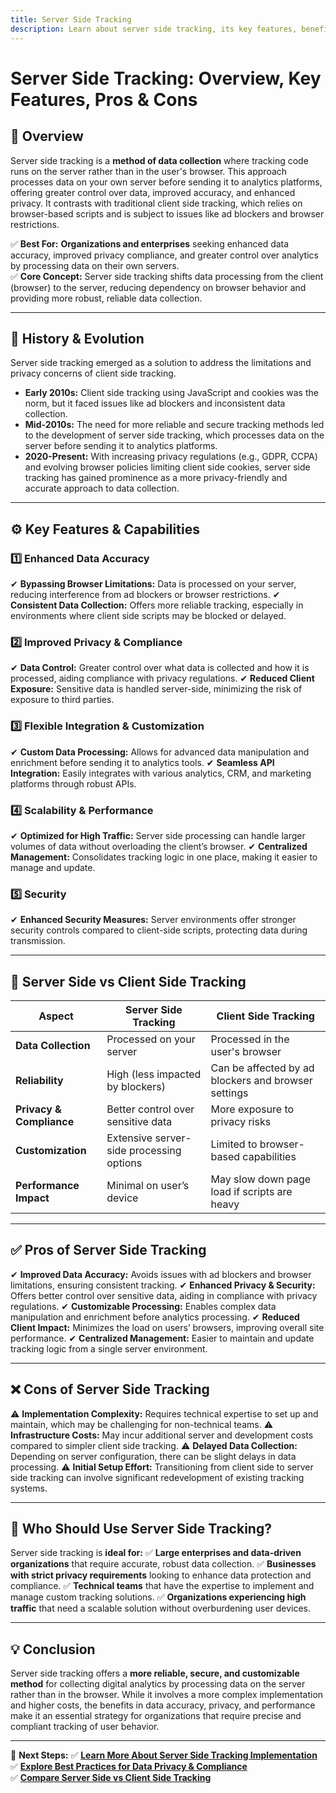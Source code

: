 ```yaml
---
title: Server Side Tracking
description: Learn about server side tracking, its key features, benefits, and how it differs from client side tracking.
---
```


# **Server Side Tracking: Overview, Key Features, Pros & Cons**

## **📌 Overview**  
Server side tracking is a **method of data collection** where tracking code runs on the server rather than in the user's browser. This approach processes data on your own server before sending it to analytics platforms, offering greater control over data, improved accuracy, and enhanced privacy. It contrasts with traditional client side tracking, which relies on browser-based scripts and is subject to issues like ad blockers and browser restrictions.

✅ **Best For:** **Organizations and enterprises** seeking enhanced data accuracy, improved privacy compliance, and greater control over analytics by processing data on their own servers.  
✅ **Core Concept:** Server side tracking shifts data processing from the client (browser) to the server, reducing dependency on browser behavior and providing more robust, reliable data collection.

---

## **📜 History & Evolution**  
Server side tracking emerged as a solution to address the limitations and privacy concerns of client side tracking.

- **Early 2010s:** Client side tracking using JavaScript and cookies was the norm, but it faced issues like ad blockers and inconsistent data collection.
- **Mid-2010s:** The need for more reliable and secure tracking methods led to the development of server side tracking, which processes data on the server before sending it to analytics platforms.
- **2020-Present:** With increasing privacy regulations (e.g., GDPR, CCPA) and evolving browser policies limiting client side cookies, server side tracking has gained prominence as a more privacy-friendly and accurate approach to data collection.

---

## **⚙️ Key Features & Capabilities**

### **1️⃣ Enhanced Data Accuracy**
✔ **Bypassing Browser Limitations:** Data is processed on your server, reducing interference from ad blockers or browser restrictions.
✔ **Consistent Data Collection:** Offers more reliable tracking, especially in environments where client side scripts may be blocked or delayed.

### **2️⃣ Improved Privacy & Compliance**
✔ **Data Control:** Greater control over what data is collected and how it is processed, aiding compliance with privacy regulations.
✔ **Reduced Client Exposure:** Sensitive data is handled server-side, minimizing the risk of exposure to third parties.

### **3️⃣ Flexible Integration & Customization**
✔ **Custom Data Processing:** Allows for advanced data manipulation and enrichment before sending it to analytics tools.
✔ **Seamless API Integration:** Easily integrates with various analytics, CRM, and marketing platforms through robust APIs.

### **4️⃣ Scalability & Performance**
✔ **Optimized for High Traffic:** Server side processing can handle larger volumes of data without overloading the client’s browser.
✔ **Centralized Management:** Consolidates tracking logic in one place, making it easier to manage and update.

### **5️⃣ Security**
✔ **Enhanced Security Measures:** Server environments offer stronger security controls compared to client-side scripts, protecting data during transmission.

---

## **🔄 Server Side vs Client Side Tracking**

| Aspect                      | Server Side Tracking        | Client Side Tracking        |
|-----------------------------|-----------------------------|-----------------------------|
| **Data Collection**         | Processed on your server    | Processed in the user's browser |
| **Reliability**             | High (less impacted by blockers) | Can be affected by ad blockers and browser settings |
| **Privacy & Compliance**    | Better control over sensitive data | More exposure to privacy risks |
| **Customization**           | Extensive server-side processing options | Limited to browser-based capabilities |
| **Performance Impact**      | Minimal on user’s device    | May slow down page load if scripts are heavy |

---

## **✅ Pros of Server Side Tracking**
✔ **Improved Data Accuracy:** Avoids issues with ad blockers and browser limitations, ensuring consistent tracking.
✔ **Enhanced Privacy & Security:** Offers better control over sensitive data, aiding in compliance with privacy regulations.
✔ **Customizable Processing:** Enables complex data manipulation and enrichment before analytics processing.
✔ **Reduced Client Impact:** Minimizes the load on users’ browsers, improving overall site performance.
✔ **Centralized Management:** Easier to maintain and update tracking logic from a single server environment.

---

## **❌ Cons of Server Side Tracking**
⚠ **Implementation Complexity:** Requires technical expertise to set up and maintain, which may be challenging for non-technical teams.
⚠ **Infrastructure Costs:** May incur additional server and development costs compared to simpler client side tracking.
⚠ **Delayed Data Collection:** Depending on server configuration, there can be slight delays in data processing.
⚠ **Initial Setup Effort:** Transitioning from client side to server side tracking can involve significant redevelopment of existing tracking systems.

---

## **🎯 Who Should Use Server Side Tracking?**
Server side tracking is **ideal for:**
✅ **Large enterprises and data-driven organizations** that require accurate, robust data collection.
✅ **Businesses with strict privacy requirements** looking to enhance data protection and compliance.
✅ **Technical teams** that have the expertise to implement and manage custom tracking solutions.
✅ **Organizations experiencing high traffic** that need a scalable solution without overburdening user devices.

---

## **💡 Conclusion**
Server side tracking offers a **more reliable, secure, and customizable method** for collecting digital analytics by processing data on the server rather than in the browser. While it involves a more complex implementation and higher costs, the benefits in data accuracy, privacy, and performance make it an essential strategy for organizations that require precise and compliant tracking of user behavior.

---

🚀 **Next Steps:**
✅ **[Learn More About Server Side Tracking Implementation](#)**  
✅ **[Explore Best Practices for Data Privacy & Compliance](#)**  
✅ **[Compare Server Side vs Client Side Tracking](#)**
